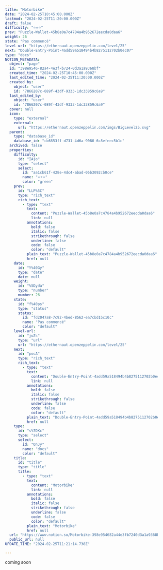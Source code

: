 ```yaml
---
title: "Motorbike"
date: "2024-02-25T10:45:00.000Z"
lastmod: "2024-02-25T11:20:00.000Z"
draft: false
difficulty: "⭐⭐⭐"
prev: "Puzzle-Wallet-45b8e0a7c4784a4b952672eecda0daa6"
weight: 26
state: "Pas commencé"
level-url: "https://ethernaut.openzeppelin.com/level/25"
next: "Double-Entry-Point-4add59a518494b4b8275112702b0ec07"
type: "docs"
NOTION_METADATA:
  object: "page"
  id: "398e9546-82a4-4e3f-b724-0d3a1a9368bf"
  created_time: "2024-02-25T10:45:00.000Z"
  last_edited_time: "2024-02-25T11:20:00.000Z"
  created_by:
    object: "user"
    id: "7866207c-089f-43df-9333-1dc33859c6a9"
  last_edited_by:
    object: "user"
    id: "7866207c-089f-43df-9333-1dc33859c6a9"
  cover: null
  icon:
    type: "external"
    external:
      url: "https://ethernaut.openzeppelin.com/imgs/BigLevel25.svg"
  parent:
    type: "database_id"
    database_id: "cb6853ff-d731-4d6a-9080-6c8efeec5b1c"
  archived: false
  properties:
    difficulty:
      id: "IAjo"
      type: "select"
      select:
        id: "aa1cb61f-428e-4dc4-abad-06b3092cb0ce"
        name: "⭐⭐⭐"
        color: "green"
    prev:
      id: "LLP%5C"
      type: "rich_text"
      rich_text:
        - type: "text"
          text:
            content: "Puzzle-Wallet-45b8e0a7c4784a4b952672eecda0daa6"
            link: null
          annotations:
            bold: false
            italic: false
            strikethrough: false
            underline: false
            code: false
            color: "default"
          plain_text: "Puzzle-Wallet-45b8e0a7c4784a4b952672eecda0daa6"
          href: null
    date:
      id: "Y%40Gy"
      type: "date"
      date: null
    weight:
      id: "%5Dyda"
      type: "number"
      number: 26
    state:
      id: "f%40ps"
      type: "status"
      status:
        id: "fd2047a8-7c92-4bed-8562-ea7cbd1bc10c"
        name: "Pas commencé"
        color: "default"
    level-url:
      id: "juZs"
      type: "url"
      url: "https://ethernaut.openzeppelin.com/level/25"
    next:
      id: "pocA"
      type: "rich_text"
      rich_text:
        - type: "text"
          text:
            content: "Double-Entry-Point-4add59a518494b4b8275112702b0ec07"
            link: null
          annotations:
            bold: false
            italic: false
            strikethrough: false
            underline: false
            code: false
            color: "default"
          plain_text: "Double-Entry-Point-4add59a518494b4b8275112702b0ec07"
          href: null
    type:
      id: "s%7DKc"
      type: "select"
      select:
        id: "OnJy"
        name: "docs"
        color: "default"
    title:
      id: "title"
      type: "title"
      title:
        - type: "text"
          text:
            content: "Motorbike"
            link: null
          annotations:
            bold: false
            italic: false
            strikethrough: false
            underline: false
            code: false
            color: "default"
          plain_text: "Motorbike"
          href: null
  url: "https://www.notion.so/Motorbike-398e954682a44e3fb7240d3a1a9368bf"
  public_url: null
UPDATE_TIME: "2024-02-25T11:21:14.738Z"

---
```

<link rel="stylesheet" href="https://cdn.jsdelivr.net/npm/katex@0.16.2/dist/katex.min.css" integrity="sha384-bYdxxUwYipFNohQlHt0bjN/LCpueqWz13HufFEV1SUatKs1cm4L6fFgCi1jT643X" crossorigin="anonymous">


coming soon

